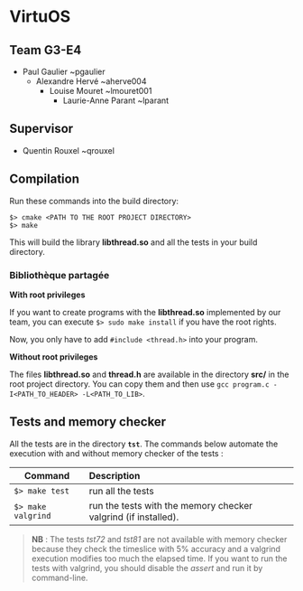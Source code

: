 # VirtuOS
## Team G3-E4
  * Paul Gaulier ~pgaulier
    * Alexandre Hervé ~aherve004
      * Louise Mouret ~lmouret001
        * Laurie-Anne Parant ~lparant

## Supervisor
  * Quentin Rouxel ~qrouxel

## Compilation
Run these commands into the build directory:
```shell
$> cmake <PATH TO THE ROOT PROJECT DIRECTORY>
$> make
```
This will build the library **libthread.so** and all the tests in your build directory.

### Bibliothèque partagée
**With root privileges**

If you want to create programs with the **libthread.so** implemented by our team, you can execute `$> sudo make install` if you have the root rights.

Now, you only have to add `#include <thread.h>` into your program.

**Without root privileges**

The files **libthread.so** and **thread.h** are available in the directory **src/** in the root project directory. You can copy them and then use `gcc program.c -I<PATH_TO_HEADER> -L<PATH_TO_LIB>`.

## Tests and memory checker
All the tests are in the directory **`tst`**. The commands below automate the execution with and without memory checker of the tests :

| Command                    | Description                                                   |
| -------------------------- |:--------------------------------------------------------------|
| `$> make test`             | run all the tests                                             |
| `$> make valgrind`         | run the tests with the memory checker valgrind (if installed).|

>**NB** : The tests *tst72* and *tst81* are not available with memory checker because they check the timeslice with 5% accuracy and a valgrind execution modifies too much the elapsed time. If you want to run the tests with valgrind, you should disable the *assert* and run it by command-line.